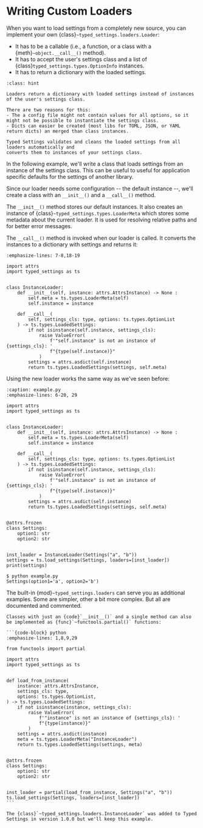 # Writing Custom Loaders

When you want to load settings from a completely new source, you can implement your own {class}`~typed_settings.loaders.Loader`:

- It has to be a callable (i.e., a function, or a class with a {meth}`~object.__call__()` method).
- It has to accept the user's settings class and a list of {class}`typed_settings.types.OptionInfo` instances.
- It has to return a dictionary with the loaded settings.

~~~{admonition} Why return a {code}`dict` and not a settings instance?
:class: hint

Loaders return a dictionary with loaded settings instead of instances of the user's settings class.

There are two reasons for this:
- The a config file might not contain values for all options, so it might not be possible to instantiate the settings class.
- Dicts can easier be created (most libs for TOML, JSON, or YAML return dicts) an merged than class instances.

Typed Settings validates and cleans the loaded settings from all loaders automatically and
converts them to instances of your settings class.
~~~

In the following example, we'll write a class that loads settings from an instance of the settings class.
This can be useful to useful for application specific defaults for the settings of another library.

Since our loader needs some configuration -- the default instance --,
we'll create a class with an `__init__()` and a `__call__()` method.

The `__init__()` method stores our default instances.
It also creates an instance of {class}`~typed_settings.types.LoaderMeta`
which stores some metadata about the current loader.
It is used for resolving relative paths and for better error messages.

The `__call__()` method is invoked when our loader is called.
It converts the instances to a dictionary with settings and returns it:

```{code-block} python
:emphasize-lines: 7-8,18-19

import attrs
import typed_settings as ts


class InstanceLoader:
    def __init__(self, instance: attrs.AttrsInstance) -> None :
        self.meta = ts.types.LoaderMeta(self)
        self.instance = instance

    def __call__(
        self, settings_cls: type, options: ts.types.OptionList
    ) -> ts.types.LoadedSettings:
        if not isinstance(self.instance, settings_cls):
            raise ValueError(
                f'"self.instance" is not an instance of {settings_cls}: '
                f"{type(self.instance)}"
            )
        settings = attrs.asdict(self.instance)
        return ts.types.LoadedSettings(settings, self.meta)
```

Using the new loader works the same way as we've seen before:

```{code-block} python
:caption: example.py
:emphasize-lines: 6-20, 29

import attrs
import typed_settings as ts


class InstanceLoader:
    def __init__(self, instance: attrs.AttrsInstance) -> None :
        self.meta = ts.types.LoaderMeta(self)
        self.instance = instance

    def __call__(
        self, settings_cls: type, options: ts.types.OptionList
    ) -> ts.types.LoadedSettings:
        if not isinstance(self.instance, settings_cls):
            raise ValueError(
                f'"self.instance" is not an instance of {settings_cls}: '
                f"{type(self.instance)}"
            )
        settings = attrs.asdict(self.instance)
        return ts.types.LoadedSettings(settings, self.meta)


@attrs.frozen
class Settings:
    option1: str
    option2: str


inst_loader = InstanceLoader(Settings("a", "b"))
settings = ts.load_settings(Settings, loaders=[inst_loader])
print(settings)
```
```{code-block} console
$ python example.py
Settings(option1='a', option2='b')
```

The built-in {mod}`~typed_settings.loaders` can serve you as additional examples.
Some are simpler, other a bit more complex.
But all are documented and commented.

````{tip}
Classes with just an {code}`__init__()` and a single method can also be implemented as {func}`~functools.partial()` functions:

```{code-block} python
:emphasize-lines: 1,8,9,29

from functools import partial

import attrs
import typed_settings as ts


def load_from_instance(
    instance: attrs.AttrsInstance,
    settings_cls: type,
    options: ts.types.OptionList,
) -> ts.types.LoadedSettings:
    if not isinstance(instance, settings_cls):
        raise ValueError(
            f'"instance" is not an instance of {settings_cls}: '
            f"{type(instance)}"
        )
    settings = attrs.asdict(instance)
    meta = ts.types.LoaderMeta("InstanceLoader")
    return ts.types.LoadedSettings(settings, meta)


@attrs.frozen
class Settings:
    option1: str
    option2: str


inst_loader = partial(load_from_instance, Settings("a", "b"))
ts.load_settings(Settings, loaders=[inst_loader])
```
````

```{note}
The {class}`~typed_settings.loaders.InstanceLoader` was added to Typed Settings in version 1.0.0 but we'll keep this example.
```
